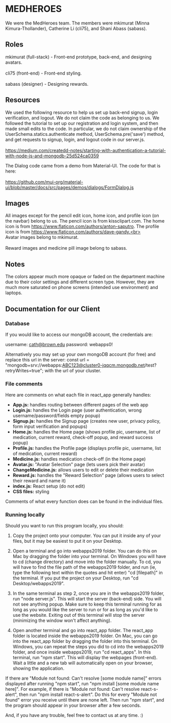 # MEDHEROES #
We were the MedHeroes team. The members were mkimurat (Minna Kimura-Thollander), Catherine Li (cli75), and Shani Abass
(sabass).

## Roles ##
mkimurat (full-stack) - Front-end prototype, back-end, and designing avatars. <br></br>
cli75 (front-end) - Front-end styling. <br></br>
sabass (designer) - Designing rewards.

## Resources ##
We used the following resource to help us set up back-end signup, login verification, and logout. We do not claim the
code as belonging to us. We followed the tutorial to set up our registration and login system, and then made small
edits to the code.
In particular, we do not claim ownership of the UserSchema.statics.authenticate method, UserSchema.pre('save') method,
and get requests to signup, login, and logout code in our server.js. <br></br>
https://medium.com/createdd-notes/starting-with-authentication-a-tutorial-with-node-js-and-mongodb-25d524ca0359

The Dialog code came from a demo from Material-UI. The code for that is here:<br></br>
https://github.com/mui-org/material-ui/blob/master/docs/src/pages/demos/dialogs/FormDialog.js

## Images ##
All images except for the pencil edit icon, home icon, and profile icon (on the navbar) belong to us. The pencil icon is from kissclipart.com. The home icon is from https://www.flaticon.com/authors/anton-saputro. The profile icon is from https://www.flaticon.com/authors/dave-gandy.<br></br>
Avatar images belong to mkimurat. <br></br>
Reward images and medicine pill image belong to sabass.

## Notes ##
The colors appear much more opaque or faded on the department machine due to their color settings and different screen type. However, they are much more saturated on phone screens (intended use environment) and laptops.

## Documentation for our Client ##
### Database ###
If you would like to access our mongoDB account, the credentials are:

username: cath@brown.edu 
password: webapps0!

Alternatively you may set up your own mongoDB account (for free) and replace this url in the server:
const url = "mongodb+srv://webapps:ABC123@cluster0-jqqcm.mongodb.net/test?retryWrites=true";
with the url of your cluster.

### File comments ###
Here are comments on what each file in react_app generally handles:
- <b>App.js:</b> handles routing between different pages of the web app
- <b>Login.js:</b> handles the Login page (user authentication, wrong username/password/fields empty popup)
- <b>Signup.js:</b> handles the Signup page (creates new user, privacy policy, form input verification and popups)
- <b>Home.js:</b> handles the Home page (shows profile pic, username, list of medication, current reward, check-off popup, and reward success popup)
- <b>Profile.js:</b> handles the Profile page (displays profile pic, username, list of medication, current reward)
- <b>Medicine.js:</b> handles medication check-off (in the Home page)
- <b>Avatar.js:</b> "Avatar Selection" page (lets users pick their avatar)
- <b>ChangeMedicine.js:</b> allows users to edit or delete their medication
- <b>Reward.js:</b> handles the "Reward Selection" page (allows users to select their reward and name it)
- <b>index.js:</b> React setup (do not edit)
- <b>CSS files:</b> styling

Comments of what every function does can be found in the individual files. 

### Running locally ### 
Should you want to run this program locally, you should:
1. Copy the project onto your computer. You can put it inside any of your files, but it may be easiest to put it on your Desktop.

2. Open a terminal and go into webapps2019 folder. You can do this on Mac by dragging the folder into your terminal.
On Windows you will have to cd (change directory) and move into the folder manually. To cd, you will have to find the file path of the webapps2019 folder, and run (ie, type the following text within the quotes and hit enter) "cd [filepath]" in the terminal. If you put the project on your Desktop, run "cd Desktop/webapps2019".

3. In the same terminal as step 2, once you are in the webapps2019 folder, run "node server.js". This will start the server (back-end) side. You will not see anything popup. Make sure to keep this terminal running for as long as you would like the server to run or for as long as you'd like to use the website. Exiting out of this terminal will stop the server (minimizing the window won't affect anything). 

4. Open another terminal and go into react_app folder. The react_app folder is located inside the webapps2019 folder. On Mac, you can go into the react_app folder by dragging the folder into this terminal. On Windows, you can repeat the steps you did to cd into the webapps2019 folder, and once inside webapps2019, run "cd react_apps". In this terminal, run "npm start". This will display the webpages (front-end). Wait a little and a new tab will automatically open on your browser, showing the application.

If there are "Module not found: Can't resolve [some module name]" errors displayed after running "npm start", run "npm install [some module name here]". For example, if there is "Module not found: Can't resolve react-s-alert", then run "npm install react-s-alert". Do this for every "Module not found" error you receive until there are none left. Then run "npm start", and the program should appear in your browser after a few seconds.


And, if you have any trouble, feel free to contact us at any time. :)
